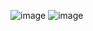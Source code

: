 ![image](https://github.com/karthik-bhat-b/simple-bookstore/assets/32195955/0d3de4dc-f667-4885-8dc1-6239f8102645)
![image](https://github.com/karthik-bhat-b/simple-bookstore/assets/32195955/2c6fe64f-3ced-40c3-a7ac-fc39fbf88d4e)
